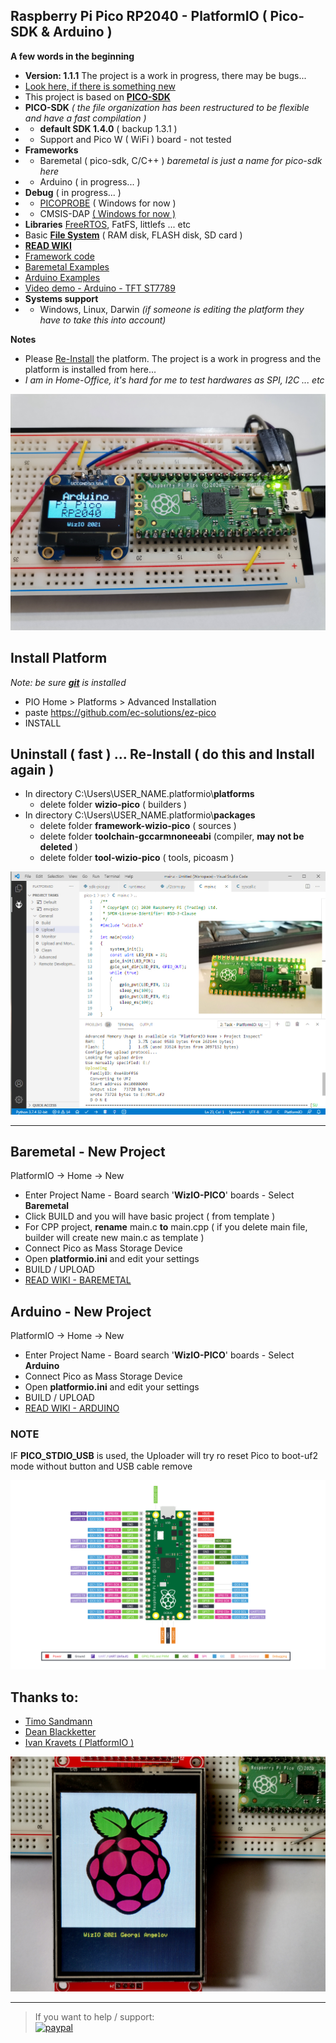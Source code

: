 ## Raspberry Pi Pico RP2040 - PlatformIO ( Pico-SDK & Arduino )

**A few words in the beginning**

* **Version: 1.1.1** The project is a work in progress, there may be bugs...
* [Look here, if there is something new](https://github.com/ec-solutions/ez-pico/wiki#last-news) 
* This project is based on [**PICO-SDK**](https://github.com/raspberrypi/pico-sdk)
* **PICO-SDK** _( the file organization has been restructured to be flexible and have a fast compilation )_
* * **default SDK 1.4.0** ( backup  1.3.1 ) 
* * Support and Pico W ( WiFi ) board - not tested
* **Frameworks**
* * Baremetal ( pico-sdk, C/C++ ) _baremetal is just a name for pico-sdk here_
* * Arduino ( in progress... )
* **Debug** ( in progress... )
* * [PICOPROBE](https://github.com/ec-solutions/ez-pico/wiki/DEBUG#picoprobe) ( Windows for now )
* * CMSIS-DAP [( Windows for now )](https://www.youtube.com/watch?v=SdpsmgRp5Co)
* **Libraries** [FreeRTOS](https://github.com/ec-solutions/ez-pico/wiki/COMMON#freertos), FatFS, littlefs ... etc
* Basic **[File System](https://github.com/ec-solutions/ez-pico/wiki/COMMON#file-system--vfs--virtual-file-system-)** ( RAM disk, FLASH disk, SD card )
* [**READ WIKI**](https://github.com/ec-solutions/ez-pico/wiki/) 
* [Framework code](https://github.com/Wiz-IO/framework-wizio-pico)
* [Baremetal Examples](https://github.com/ec-solutions/ez-pico-examples/tree/main/baremetal)
* [Arduino Examples](https://github.com/ec-solutions/ez-pico-examples/tree/main/arduino)
* [Video demo - Arduino - TFT ST7789](https://www.youtube.com/watch?v=x8Z4btIwf7M)
* **Systems support**
* * Windows, Linux, Darwin _(if someone is editing the platform they have to take this into account)_


**Notes**
* Please [Re-Install](https://github.com/ec-solutions/ez-pico/blob/main/README.md#fast-uninstal--reinstal--do-this-and-install-again) the platform. The project is a work in progress and the platform is installed from here...
* _I am in Home-Office, it's hard for me to test hardwares as SPI, I2C ... etc_

![pico](https://raw.githubusercontent.com/Wiz-IO/LIB/master/pico/a1.jpg)

## Install Platform
_Note: be sure [**git**](https://git-scm.com/downloads) is installed_
* PIO Home > Platforms > Advanced Installation 
* paste https://github.com/ec-solutions/ez-pico
* INSTALL

## Uninstall ( fast ) ... Re-Install ( do this and Install again )
* In directory C:\Users\USER_NAME\.platformio\\**platforms**
  * delete folder **wizio-pico** ( builders )
* In directory C:\Users\USER_NAME\.platformio\\**packages**
  * delete folder **framework-wizio-pico** ( sources )
  * delete folder **toolchain-gccarmnoneeabi** (compiler, **may not be 
deleted** )
  * delete folder **tool-wizio-pico** ( tools, picoasm )



![pico](https://raw.githubusercontent.com/Wiz-IO/LIB/master/pico/pio-pico.jpg)
***

## Baremetal - New Project
PlatformIO -> Home -> New
* Enter Project Name - Board search '**WizIO-PICO**' boards - Select **Baremetal**
* Click BUILD and you will have basic project ( from template )
* For CPP project, **rename** main.c **to** main.cpp ( if you delete main file, builder will create new main.c as template )
* Connect Pico as Mass Storage Device
* Open **platformio.ini** and edit your settings
* BUILD / UPLOAD
* [READ WIKI - BAREMETAL](https://github.com/ec-solutions/ez-pico/wiki/BAREMETAL)

## Arduino - New Project
PlatformIO -> Home -> New
* Enter Project Name - Board search '**WizIO-PICO**' boards - Select **Arduino**
* Connect Pico as Mass Storage Device
* Open **platformio.ini** and edit your settings
* BUILD / UPLOAD
* [READ WIKI - ARDUINO](https://github.com/ec-solutions/ez-pico/wiki/ARDUINO)

### NOTE
IF **PICO_STDIO_USB** is used, the Uploader will try ro reset Pico to boot-uf2 mode without button and USB cable remove

<a href="https://raw.githubusercontent.com/Wiz-IO/LIB/master/pico/pico_pins.svg">
<img src="https://raw.githubusercontent.com/Wiz-IO/LIB/master/pico/pico_pins.svg" alt="Raspberry Pi Pico pin out diagram">
</a>

## Thanks to:
* [Timo Sandmann](https://github.com/tsandmann)
* [Dean Blackketter](https://github.com/blackketter)
* [Ivan Kravets ( PlatformIO )](https://platformio.org/)

![pico](https://raw.githubusercontent.com/Wiz-IO/LIB/master/images/ILI9341.jpg)

***

>If you want to help / support:   
[![paypal](https://www.paypalobjects.com/en_US/i/btn/btn_donate_SM.gif)](https://www.paypal.com/cgi-bin/webscr?cmd=_s-xclick&hosted_button_id=ESUP9LCZMZTD6)
